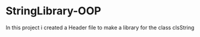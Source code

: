 # StringLibrary-OOP
In this project i created a Header file to make a library for the class clsString
